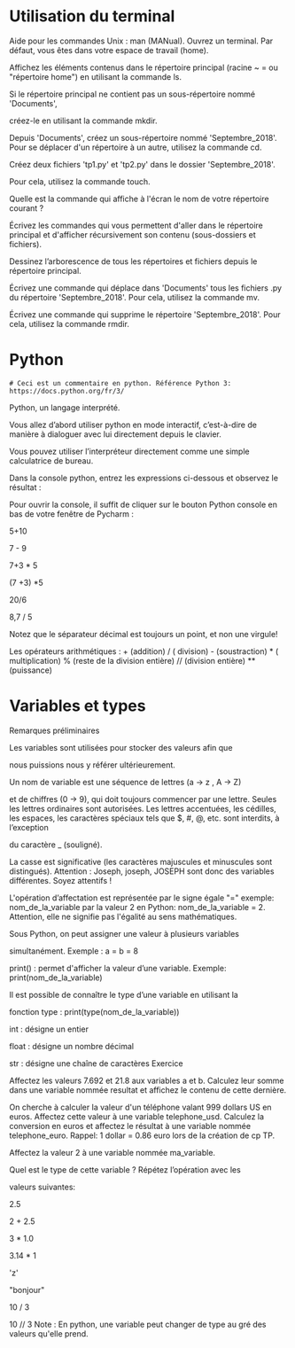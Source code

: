 # Utilisation du terminal

Aide pour les commandes Unix : man (MANual). Ouvrez un terminal. Par défaut, vous êtes dans votre espace de travail (home).



Affichez les éléments contenus dans le répertoire principal (racine ~ = ou "répertoire home") en utilisant la commande ls.

Si le répertoire principal ne contient pas un sous-répertoire nommé 'Documents',

créez-le en utilisant la commande mkdir.

Depuis 'Documents', créez un sous-répertoire nommé 'Septembre_2018'. Pour se déplacer d'un répertoire à un autre, utilisez la commande cd.

Créez deux fichiers 'tp1.py' et 'tp2.py' dans le dossier 'Septembre_2018'.

Pour cela, utilisez la commande touch.

Quelle est la commande qui affiche à l'écran le nom de votre répertoire courant ?

Écrivez les commandes qui vous permettent d'aller dans le répertoire principal et d'afficher récursivement son contenu (sous-dossiers et fichiers).

Dessinez l’arborescence de tous les répertoires et fichiers depuis le répertoire principal.

Écrivez une commande qui déplace dans 'Documents' tous les fichiers .py du répertoire 'Septembre_2018'. Pour cela, utilisez la commande mv.

Écrivez une commande qui supprime le répertoire 'Septembre_2018'. Pour cela, utilisez la commande rmdir.

# Python



    # Ceci est un commentaire en python. Référence Python 3: https://docs.python.org/fr/3/

Python, un langage interprété.

Vous allez d’abord utiliser python en mode interactif, c’est-à-dire de manière à dialoguer avec lui directement depuis le clavier.

Vous pouvez utiliser l’interpréteur directement comme une simple calculatrice de bureau.

Dans la console python, entrez les expressions ci-dessous et observez le résultat :

Pour ouvrir la console, il suffit de cliquer sur le bouton Python console en bas de votre fenêtre de Pycharm :

5+10

7 - 9

7+3 * 5

(7 +3) *5

20/6

8,7 / 5

Notez que le séparateur décimal est toujours un point, et non une virgule!

Les opérateurs arithmétiques : + (addition) / ( division) - (soustraction) * ( multiplication) % (reste de la division entière) // (division entière) ** (puissance)

# Variables et types

Remarques préliminaires



Les variables sont utilisées pour stocker des valeurs afin que

nous puissions nous y référer ultérieurement.

Un nom de variable est une séquence de lettres (a → z , A → Z)

et de chiffres (0 → 9), qui doit toujours commencer par une lettre. Seules les lettres ordinaires sont autorisées. Les lettres accentuées, les cédilles, les espaces, les caractères spéciaux tels que $, \#, @, etc. sont interdits, à l’exception

du caractère \_ (souligné).

La casse est significative (les caractères majuscules et minuscules sont distingués). Attention : Joseph, joseph, JOSEPH sont donc des variables différentes. Soyez attentifs !

L'opération d’affectation est représentée par le signe égale "=" exemple: nom_de_la_variable par la valeur 2 en Python: nom_de_la_variable = 2. Attention, elle ne signifie pas l'égalité au sens mathématiques.

Sous Python, on peut assigner une valeur à plusieurs variables

simultanément. Exemple : a = b = 8

print() : permet d'afficher la valeur d’une variable. Exemple: print(nom_de_la_variable)

Il est possible de connaître le type d’une variable en utilisant la

fonction type : print(type(nom_de_la_variable))

int : désigne un entier

float : désigne un nombre décimal

str : désigne une chaîne de caractères Exercice

Affectez les valeurs 7.692 et 21.8 aux variables a et b. Calculez leur somme dans une variable nommée resultat et affichez le contenu de cette dernière.

On cherche à calculer la valeur d'un téléphone valant 999 dollars US en euros. Affectez cette valeur à une variable telephone_usd. Calculez la conversion en euros et affectez le résultat à une variable nommée telephone_euro. Rappel: 1 dollar = 0.86 euro lors de la création de cp TP.

Affectez la valeur 2 à une variable nommée ma_variable.

Quel est le type de cette variable ? Répétez l’opération avec les

valeurs suivantes:

2.5

2 + 2.5

3 * 1.0

3.14 * 1

'z'

"bonjour"

10 / 3

10 // 3 Note : En python, une variable peut changer de type au gré des valeurs qu'elle prend.
